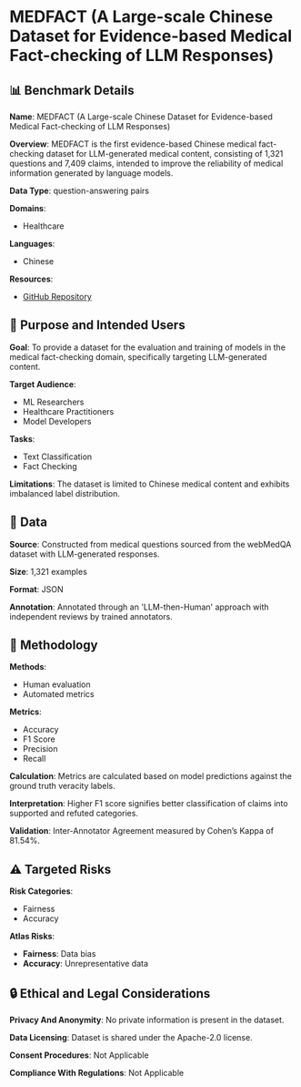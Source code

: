 # MEDFACT (A Large-scale Chinese Dataset for Evidence-based Medical Fact-checking of LLM Responses)

## 📊 Benchmark Details

**Name**: MEDFACT (A Large-scale Chinese Dataset for Evidence-based Medical Fact-checking of LLM Responses)

**Overview**: MEDFACT is the first evidence-based Chinese medical fact-checking dataset for LLM-generated medical content, consisting of 1,321 questions and 7,409 claims, intended to improve the reliability of medical information generated by language models.

**Data Type**: question-answering pairs

**Domains**:
- Healthcare

**Languages**:
- Chinese

**Resources**:
- [GitHub Repository](https://github.com/AshleyChenNLP/MedFact)

## 🎯 Purpose and Intended Users

**Goal**: To provide a dataset for the evaluation and training of models in the medical fact-checking domain, specifically targeting LLM-generated content.

**Target Audience**:
- ML Researchers
- Healthcare Practitioners
- Model Developers

**Tasks**:
- Text Classification
- Fact Checking

**Limitations**: The dataset is limited to Chinese medical content and exhibits imbalanced label distribution.

## 💾 Data

**Source**: Constructed from medical questions sourced from the webMedQA dataset with LLM-generated responses.

**Size**: 1,321 examples

**Format**: JSON

**Annotation**: Annotated through an 'LLM-then-Human' approach with independent reviews by trained annotators.

## 🔬 Methodology

**Methods**:
- Human evaluation
- Automated metrics

**Metrics**:
- Accuracy
- F1 Score
- Precision
- Recall

**Calculation**: Metrics are calculated based on model predictions against the ground truth veracity labels.

**Interpretation**: Higher F1 score signifies better classification of claims into supported and refuted categories.

**Validation**: Inter-Annotator Agreement measured by Cohen’s Kappa of 81.54%.

## ⚠️ Targeted Risks

**Risk Categories**:
- Fairness
- Accuracy

**Atlas Risks**:
- **Fairness**: Data bias
- **Accuracy**: Unrepresentative data

## 🔒 Ethical and Legal Considerations

**Privacy And Anonymity**: No private information is present in the dataset.

**Data Licensing**: Dataset is shared under the Apache-2.0 license.

**Consent Procedures**: Not Applicable

**Compliance With Regulations**: Not Applicable
